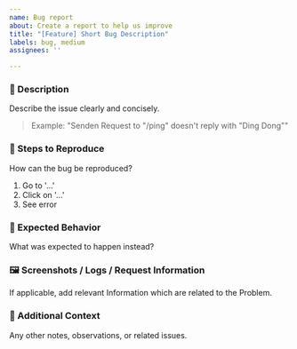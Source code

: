 ```yaml
---
name: Bug report
about: Create a report to help us improve
title: "[Feature] Short Bug Description"
labels: bug, medium
assignees: ''

---
```


### 🐛 Description
Describe the issue clearly and concisely.

> Example: "Senden  Request to "/ping" doesn't reply with "Ding Dong""

### 🔁 Steps to Reproduce
How can the bug be reproduced?

1. Go to '...'
2. Click on '...'
3. See error

### 📖 Expected Behavior
What was expected to happen instead?

### 🖼️ Screenshots / Logs / Request Information
If applicable, add relevant Information which are related to the Problem.

### 📝 Additional Context
Any other notes, observations, or related issues.
